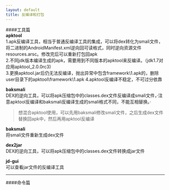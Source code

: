 ```yaml
---
layout: default
title: 反编译和打包
---  
```

####工具篇  
**apktool**  
1.apk反编译工具，相当于普通反编译工具的集成，可以将dex转化为smali文件，将二进制的AndroidManifest.xml逆向回可读格式，同时逆向资源文件resources.arsc。修改完后可以重新打包回apk  
2.不同jdk版本编译生成的apk，需要用到不同版本的apktool来反编译。（jdk1.7对应用apktool_2.0.0rc3)  
3.更换apktool.jar后仍无法反编译，抛出异常中包含framework\1.apk的，删除user目录下的apktool\framework\1.apk 
4.apktool反编译不稳定，不可过分依靠  

**baksmali**  
DEX的逆向工具，可以将apk压缩包中的classes.dex文件反编译成smali文件，·注意apktool反编译和baksmali反编译生成的smali格式不同，不能互相替换。·

>想混合apktool使用，可以先用baksmali修改smali文件，之后生成dex文件替换回apk中，然后再用apktool反编译  

**baksmali**  
将smali文件重新生成dex文件  
  
**dex2jar**  
DEX的逆向工具，可以将apk压缩包中的classes.dex文件转换成jar文件    

**jd-gui**  
可以查看jar文件的反编译工具  

***
  
####命令篇  

  